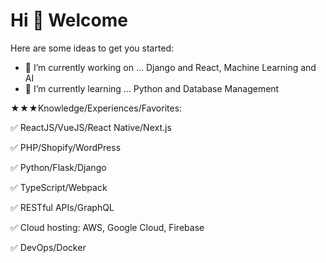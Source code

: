 # Hi 👋  Welcome

Here are some ideas to get you started:

- 🔭 I’m currently working on ... Django and React, Machine Learning and AI
- 🌱 I’m currently learning ... Python and Database Management

★★★Knowledge/Experiences/Favorites:

  ✅ ReactJS/VueJS/React Native/Next.js
  
  ✅ PHP/Shopify/WordPress
  
  ✅ Python/Flask/Django
  
  ✅ TypeScript/Webpack
  
  ✅ RESTful APIs/GraphQL
  
  ✅ Cloud hosting: AWS, Google Cloud, Firebase
  
  ✅ DevOps/Docker
  
